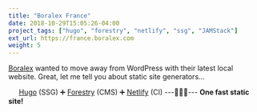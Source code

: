 ```yaml
---
title: "Boralex France"
date: 2018-10-29T15:05:26-04:00
project_tags: ["hugo", "forestry", "netlify", "ssg", "JAMStack"]
ext_url: https://france.boralex.com
weight: 5
---
```



[Boralex](https://boralex.com) wanted to move away from WordPress with their latest local website. Great, let me tell you about static site generators...

<span style="margin-left:1.5em;"></span>[Hugo](https://gohugo.io) (SSG) 
➕ [Forestry](https://forestry.io) (CMS) 
➕ [Netlify](https://www.netlify.com/) (CI)
---🥁🥁🥁---
**One fast static site!**
<br>